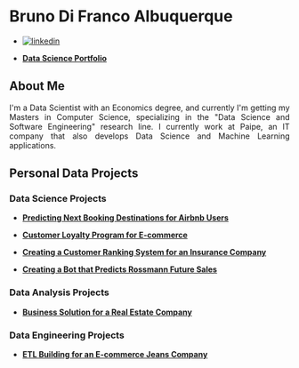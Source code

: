 # Bruno Di Franco Albuquerque

- [![linkedin](https://img.shields.io/badge/linkedin-0A66C2?style=for-the-badge&logo=linkedin&logoColor=white)](https://www.linkedin.com/in/BrunoDiFrancoAlbuquerque/)

- [**Data Science Portfolio**](https://brunodifranco.github.io/data-science-portfolio/)

## About Me
<p align="justify"> I'm a Data Scientist with an Economics degree, and currently I'm getting my Masters in Computer Science, specializing in the "Data Science and Software Engineering" research line. I currently work at Paipe, an IT company that also develops Data Science and Machine Learning applications. </p>

## Personal Data Projects

### Data Science Projects

- [**Predicting Next Booking Destinations for Airbnb Users**](https://github.com/brunodifranco/project-airbnb-classification)

- [**Customer Loyalty Program for E-commerce**](https://github.com/brunodifranco/project-outleto-clustering)

- [**Creating a Customer Ranking System for an Insurance Company**](https://github.com/brunodifranco/project-insuricare-ranking)

- [**Creating a Bot that Predicts Rossmann Future Sales**](https://github.com/brunodifranco/project-rossmann-sales)

### Data Analysis Projects

- [**Business Solution for a Real Estate Company**](https://github.com/brunodifranco/project-house-rocket-insights)

### Data Engineering Projects

- [**ETL Building for an E-commerce Jeans Company**](https://github.com/brunodifranco/project-star-jeans-data-engineering)
